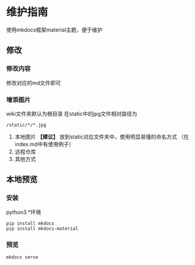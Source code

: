 # 维护指南


使用mkdocs框架material主题，便于维护

## 修改

### 修改内容

修改对应的md文件即可
### 增添图片

wiki文件夹默认为根目录
在static中的jpg文件相对路径为
```
/static/*/*.jpg
```

1. 本地图片 **【建议】**
    放到static对应文件夹中，使用明显易懂的命名方式
    （在index.md中有使用例子）
2. 远程仓库
3. 其他方式

## 本地预览
### 安装

python3.*环境

```shell
pip install mkdocs
pip install mkdocs-material
```

### 预览

```shell
mkdocs serve
```